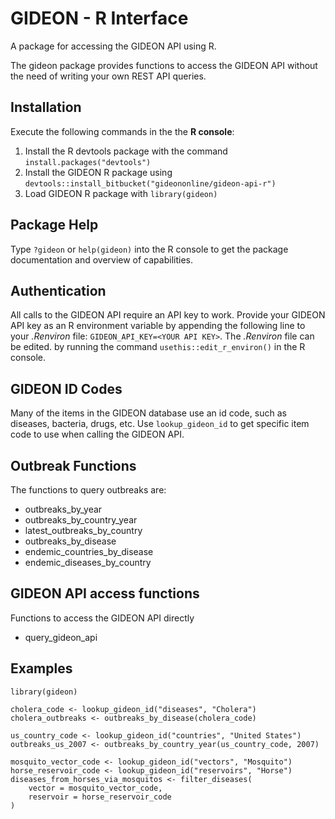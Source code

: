 # GIDEON - R Interface
A package for accessing the GIDEON API using R.

The gideon package provides functions to access the GIDEON API without the need of writing your own REST API queries.

## Installation
Execute the following commands in the the **R console**:
1. Install the R devtools package with the command `install.packages("devtools")`
2. Install the GIDEON R package using `devtools::install_bitbucket("gideononline/gideon-api-r")`
3. Load GIDEON R package with `library(gideon)`

## Package Help
Type `?gideon` or `help(gideon)` into the R console to get the package documentation and overview of capabilities.

## Authentication
All calls to the GIDEON API require an API key to work.
Provide your GIDEON API key as an R environment variable by appending the following line to your *.Renviron* file: `GIDEON_API_KEY=<YOUR API KEY>`.
The *.Renviron* file can be edited. by running the command `usethis::edit_r_environ()` in the R console.

## GIDEON ID Codes
Many of the items in the GIDEON database use an id code, such as diseases, bacteria, drugs, etc.
Use `lookup_gideon_id` to get specific item code to use when calling the GIDEON API.

## Outbreak Functions
The functions to query outbreaks are:
* outbreaks_by_year
* outbreaks_by_country_year
* latest_outbreaks_by_country
* outbreaks_by_disease
* endemic_countries_by_disease
* endemic_diseases_by_country
 
## GIDEON API access functions
Functions to access the GIDEON API directly
*  query_gideon_api

## Examples
```
library(gideon)

cholera_code <- lookup_gideon_id("diseases", "Cholera")
cholera_outbreaks <- outbreaks_by_disease(cholera_code)

us_country_code <- lookup_gideon_id("countries", "United States")
outbreaks_us_2007 <- outbreaks_by_country_year(us_country_code, 2007)

mosquito_vector_code <- lookup_gideon_id("vectors", "Mosquito")
horse_reservoir_code <- lookup_gideon_id("reservoirs", "Horse")
diseases_from_horses_via_mosquitos <- filter_diseases(
    vector = mosquito_vector_code,
    reservoir = horse_reservoir_code
)
```
